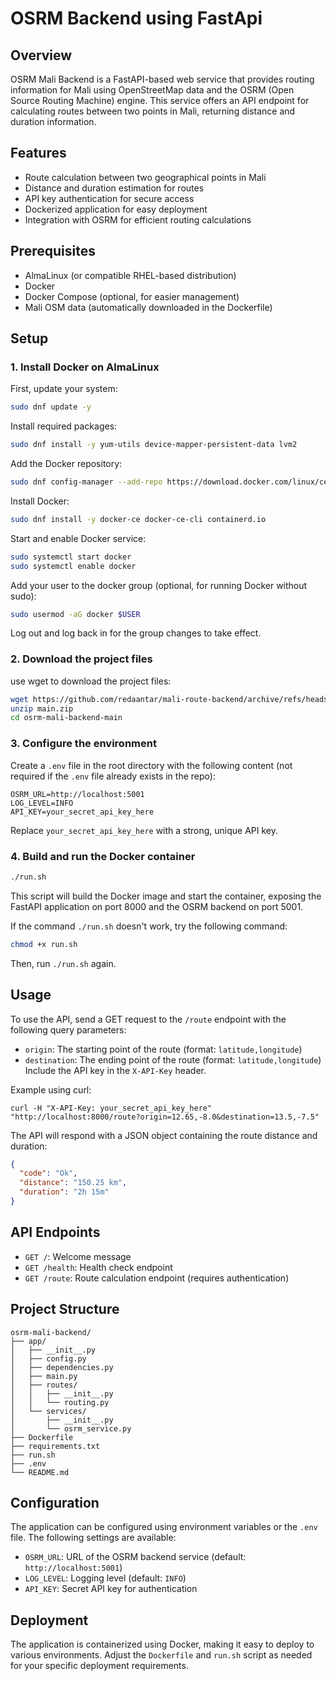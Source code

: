 # OSRM Backend using FastApi

## Overview
OSRM Mali Backend is a FastAPI-based web service that provides routing information for Mali using OpenStreetMap data and the OSRM (Open Source Routing Machine) engine. This service offers an API endpoint for calculating routes between two points in Mali, returning distance and duration information.

## Features
- Route calculation between two geographical points in Mali
- Distance and duration estimation for routes
- API key authentication for secure access
- Dockerized application for easy deployment
- Integration with OSRM for efficient routing calculations

## Prerequisites
- AlmaLinux (or compatible RHEL-based distribution)
- Docker
- Docker Compose (optional, for easier management)
- Mali OSM data (automatically downloaded in the Dockerfile)

## Setup

### 1. Install Docker on AlmaLinux

First, update your system:

```bash
sudo dnf update -y
```

Install required packages:

```bash
sudo dnf install -y yum-utils device-mapper-persistent-data lvm2
```

Add the Docker repository:

```bash
sudo dnf config-manager --add-repo https://download.docker.com/linux/centos/docker-ce.repo
```

Install Docker:

```bash
sudo dnf install -y docker-ce docker-ce-cli containerd.io
```

Start and enable Docker service:

```bash
sudo systemctl start docker
sudo systemctl enable docker
```

Add your user to the docker group (optional, for running Docker without sudo):

```bash
sudo usermod -aG docker $USER
```

Log out and log back in for the group changes to take effect.

### 2. Download the project files

use wget to download the project files:

```bash
wget https://github.com/redaantar/mali-route-backend/archive/refs/heads/main.zip
unzip main.zip
cd osrm-mali-backend-main
```

### 3. Configure the environment

Create a `.env` file in the root directory with the following content (not required if the `.env` file already exists in the repo):

```
OSRM_URL=http://localhost:5001
LOG_LEVEL=INFO
API_KEY=your_secret_api_key_here
```

Replace `your_secret_api_key_here` with a strong, unique API key.

### 4. Build and run the Docker container

```bash
./run.sh
```

This script will build the Docker image and start the container, exposing the FastAPI application on port 8000 and the OSRM backend on port 5001.

If the command `./run.sh` doesn't work, try the following command:

```bash
chmod +x run.sh
```

Then, run `./run.sh` again.

## Usage
To use the API, send a GET request to the `/route` endpoint with the following query parameters:
- `origin`: The starting point of the route (format: `latitude,longitude`)
- `destination`: The ending point of the route (format: `latitude,longitude`)
Include the API key in the `X-API-Key` header.

Example using curl:
```
curl -H "X-API-Key: your_secret_api_key_here" "http://localhost:8000/route?origin=12.65,-8.0&destination=13.5,-7.5"
```

The API will respond with a JSON object containing the route distance and duration:
```json
{
  "code": "Ok",
  "distance": "150.25 km",
  "duration": "2h 15m"
}
```

## API Endpoints
- `GET /`: Welcome message
- `GET /health`: Health check endpoint
- `GET /route`: Route calculation endpoint (requires authentication)

## Project Structure
```
osrm-mali-backend/
├── app/
│   ├── __init__.py
│   ├── config.py
│   ├── dependencies.py
│   ├── main.py
│   ├── routes/
│   │   ├── __init__.py
│   │   └── routing.py
│   └── services/
│       ├── __init__.py
│       └── osrm_service.py
├── Dockerfile
├── requirements.txt
├── run.sh
├── .env
└── README.md
```

## Configuration
The application can be configured using environment variables or the `.env` file. The following settings are available:
- `OSRM_URL`: URL of the OSRM backend service (default: `http://localhost:5001`)
- `LOG_LEVEL`: Logging level (default: `INFO`)
- `API_KEY`: Secret API key for authentication

## Deployment
The application is containerized using Docker, making it easy to deploy to various environments. Adjust the `Dockerfile` and `run.sh` script as needed for your specific deployment requirements.